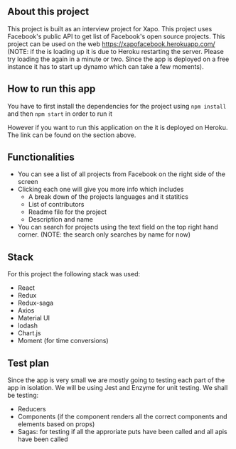 ## About this project 

This project is built as an interview project for Xapo. This project uses Facebook's public API to get list of Facebook's open source projects. This project can be used on the web https://xapofacebook.herokuapp.com/ (NOTE: if the is loading up it is due to Heroku restarting the server.  Please try loading the again in a minute or two. Since the app is deployed on a free instance it has to start up dynamo which can take a few moments).

## How to run this app

You have to first install the dependencies for the project using 
`npm install`
and then
`npm start` in order to run it 

However if you want to run this application on the it is deployed on Heroku. The link can be found on the section above.



## Functionalities 
- You can see a list of all projects from Facebook on the right side of the screen 
- Clicking each one will give you more info which includes 
   - A break down of the projects languages and it statitics 
   - List of contributors
   - Readme file for the project
   - Description and name 
- You can search for projects using the text field on the top right hand corner. (NOTE: the search only searches by name for now)

## Stack 
For this project the following stack was used:
- React 
- Redux
- Redux-saga 
- Axios
- Material UI
- lodash
- Chart.js
- Moment (for time conversions)

## Test plan 
Since the app is very small we are mostly going to testing each part of the app in isolation. We will be using Jest and Enzyme for unit testing. We shall be testing:
- Reducers 
- Components (if the component renders all the correct components and elements based on props)
- Sagas: for testing if all the approriate puts have been called and all apis have been called
